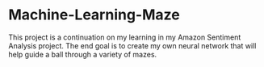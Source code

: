# Machine-Learning-Maze
This project is a continuation on my learning in my Amazon Sentiment Analysis project.  The end goal is to create my own neural network that will help guide a ball through a variety of mazes.
